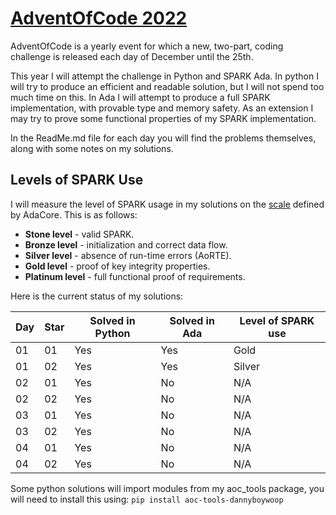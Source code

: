 # [AdventOfCode 2022](https://adventofcode.com/2022)
AdventOfCode is a yearly event for which a new, two-part, coding challenge is released each day of December until the 25th.

This year I will attempt the challenge in Python and SPARK Ada. In python I will
try to produce an efficient and readable solution, but I will not spend too much time on
this. In Ada I will attempt to produce a full SPARK implementation, with provable type and
memory safety. As an extension I may
try to prove some functional properties of my SPARK implementation.

In the ReadMe.md file for each day you will find the problems themselves,
along with some notes on my solutions.

## Levels of SPARK Use
I will measure the level of SPARK usage in my solutions on the [scale](https://docs.adacore.com/spark2014-docs/html/ug/en/usage_scenarios.html#levels-of-spark-use) defined by AdaCore.
This is as follows:

* **Stone level** - valid SPARK.
* **Bronze level** - initialization and correct data flow.
* **Silver level** - absence of run-time errors (AoRTE).
* **Gold level** - proof of key integrity properties.
* **Platinum level** - full functional proof of requirements.

Here is the current status of my solutions:

| Day | Star | Solved in Python | Solved in Ada | Level of SPARK use |
| --- | ---- | ---------------- | ------------- | ------------------ |
| 01 | 01 | Yes | Yes | Gold |
| 01 | 02 | Yes | Yes | Silver |
| 02 | 01 | Yes | No | N/A |
| 02 | 02 | Yes | No | N/A |
| 03 | 01 | Yes | No | N/A |
| 03 | 02 | Yes | No | N/A |
| 04 | 01 | Yes | No | N/A |
| 04 | 02 | Yes | No | N/A |

Some python solutions will import modules from my aoc_tools package, you will need to install this using:
```pip install aoc-tools-dannyboywoop```
